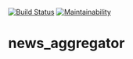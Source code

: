 [![Build Status](https://travis-ci.org/ushankax/news_aggregator.svg?branch=master)](https://travis-ci.org/ushankax/news_aggregator)
[![Maintainability](https://api.codeclimate.com/v1/badges/a99a88d28ad37a79dbf6/maintainability)](https://codeclimate.com/github/codeclimate/codeclimate/maintainability)

# news_aggregator

